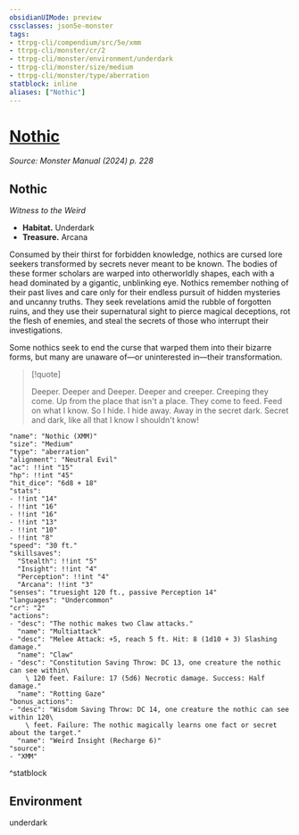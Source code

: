 ```yaml
---
obsidianUIMode: preview
cssclasses: json5e-monster
tags:
- ttrpg-cli/compendium/src/5e/xmm
- ttrpg-cli/monster/cr/2
- ttrpg-cli/monster/environment/underdark
- ttrpg-cli/monster/size/medium
- ttrpg-cli/monster/type/aberration
statblock: inline
aliases: ["Nothic"]
---
```

# [Nothic](3-Compendium\bestiary\aberration/nothic-xmm.md)
*Source: Monster Manual (2024) p. 228*  

## Nothic

*Witness to the Weird*

- **Habitat.** Underdark  
- **Treasure.** Arcana  

Consumed by their thirst for forbidden knowledge, nothics are cursed lore seekers transformed by secrets never meant to be known. The bodies of these former scholars are warped into otherworldly shapes, each with a head dominated by a gigantic, unblinking eye. Nothics remember nothing of their past lives and care only for their endless pursuit of hidden mysteries and uncanny truths. They seek revelations amid the rubble of forgotten ruins, and they use their supernatural sight to pierce magical deceptions, rot the flesh of enemies, and steal the secrets of those who interrupt their investigations.

Some nothics seek to end the curse that warped them into their bizarre forms, but many are unaware of—or uninterested in—their transformation.

> [!quote]  
> 
> Deeper. Deeper and Deeper. Deeper and creeper. Creeping they come. Up from the place that isn't a place. They come to feed. Feed on what I know. So I hide. I hide away. Away in the secret dark. Secret and dark, like all that I know I shouldn't know!


```statblock
"name": "Nothic (XMM)"
"size": "Medium"
"type": "aberration"
"alignment": "Neutral Evil"
"ac": !!int "15"
"hp": !!int "45"
"hit_dice": "6d8 + 18"
"stats":
- !!int "14"
- !!int "16"
- !!int "16"
- !!int "13"
- !!int "10"
- !!int "8"
"speed": "30 ft."
"skillsaves":
  "Stealth": !!int "5"
  "Insight": !!int "4"
  "Perception": !!int "4"
  "Arcana": !!int "3"
"senses": "truesight 120 ft., passive Perception 14"
"languages": "Undercommon"
"cr": "2"
"actions":
- "desc": "The nothic makes two Claw attacks."
  "name": "Multiattack"
- "desc": "Melee Attack: +5, reach 5 ft. Hit: 8 (1d10 + 3) Slashing damage."
  "name": "Claw"
- "desc": "Constitution Saving Throw: DC 13, one creature the nothic can see within\
    \ 120 feet. Failure: 17 (5d6) Necrotic damage. Success: Half damage."
  "name": "Rotting Gaze"
"bonus_actions":
- "desc": "Wisdom Saving Throw: DC 14, one creature the nothic can see within 120\
    \ feet. Failure: The nothic magically learns one fact or secret about the target."
  "name": "Weird Insight (Recharge 6)"
"source":
- "XMM"
```
^statblock

## Environment

underdark